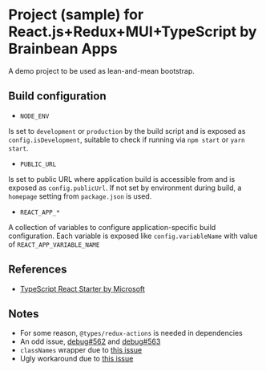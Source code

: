 # Project (sample) for React.js+Redux+MUI+TypeScript by Brainbean Apps

A demo project to be used as lean-and-mean bootstrap.

## Build configuration

* `NODE_ENV`

Is set to `development` or `production` by the build script and is exposed as `config.isDevelopment`, suitable to check if running via `npm start` or `yarn start`.

* `PUBLIC_URL`

Is set to public URL where application build is accessible from and is exposed as `config.publicUrl`. If not set by environment during build, a `homepage` setting from `package.json` is used.

* `REACT_APP_*`

A collection of variables to configure application-specific build configuration. Each variable is exposed like `config.variableName` with value of `REACT_APP_VARIABLE_NAME`

## References

* [TypeScript React Starter by Microsoft](https://github.com/Microsoft/TypeScript-React-Starter/)

## Notes


* For some reason, `@types/redux-actions` is needed in dependencies
* An odd issue, [debug#562](https://github.com/visionmedia/debug/issues/562) and [debug#563](https://github.com/visionmedia/debug/pull/563)
* `classNames` wrapper due to [this issue](https://github.com/JedWatson/classnames/issues/152)
* Ugly workaround due to [this issue](https://github.com/afitiskin/redux-saga-routines/issues/40)
